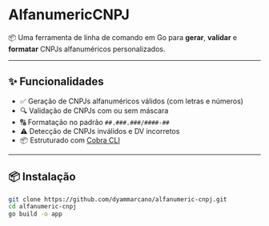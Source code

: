 # AlfanumericCNPJ

📦 Uma ferramenta de linha de comando em Go para **gerar**, **validar** e **formatar** CNPJs alfanuméricos
personalizados.

---

## ✨ Funcionalidades

- ✅ Geração de CNPJs alfanuméricos válidos (com letras e números)
- 🔍 Validação de CNPJs com ou sem máscara
- 🔠 Formatação no padrão `##.###.###/####-##`
- ⚠️ Detecção de CNPJs inválidos e DV incorretos
- 📦 Estruturado com [Cobra CLI](https://github.com/spf13/cobra)

---

## 📦 Instalação

```bash
git clone https://github.com/dyammarcano/alfanumeric-cnpj.git
cd alfanumeric-cnpj
go build -o app
